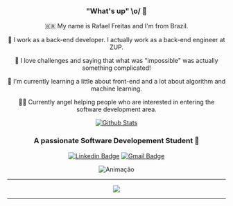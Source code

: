 <div align="center" class="bg-grey-dark">

### "What's up" \o/ 👋

🇧🇷  My name is Rafael Freitas and I'm from Brazil. 

👷  I work as a back-end developer. I actually work as a back-end engineer at ZUP.

🤔 I love challenges and saying that what was "impossible" was actually something complicated!

🌱 I'm currently learning a little about front-end and a lot about algorithm and machine learning.

👨‍🏫 Currently angel helping people who are interested in entering the software development area.


[![Github Stats](https://github-readme-stats.vercel.app/api?username=RafaelOFreitas&hide=[%22issues%22,%22prs%22,%22contribs%22]&show_icons=true&theme=tokyonight)](https://github.com/RafaelOFreitas)

### A passionate  Software Developement Student 🚀

[![Linkedin Badge](https://img.shields.io/badge/-LinkedIn-blue?style=flat-square&logo=Linkedin&logoColor=white&link=https://www.linkedin.com/in/rafael-freitas-dev/)](https://www.linkedin.com/in/rafael-freitas-dev/)
[![Gmail Badge](https://img.shields.io/badge/-Gmail-c14438?style=flat-square&logo=Gmail&logoColor=white&link=mailto:rafaelfreitas.dev@gmail.com)](mailto:rafaelfreitas.dev@gmail.com)


<img src="https://www.infnet.edu.br/esti/wp-content/uploads/sites/5/2019/06/analise-de-sistemas.gif" alt="Animação"/>

----

<a href="http://encurtador.com.br/jBHK9" target="_blank">
<img src="https://img.shields.io/badge/📥-RESUME-blue"/>
</a>

----

</div>
